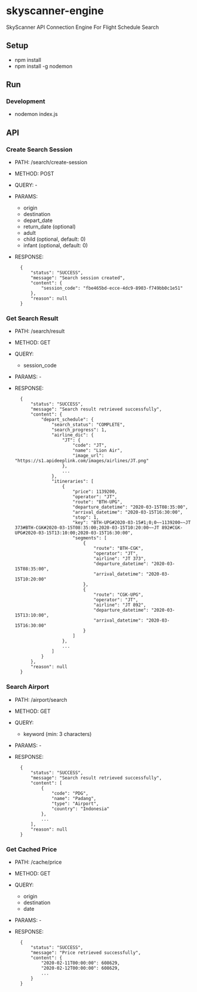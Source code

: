 # skyscanner-engine
SkyScanner API Connection Engine For Flight Schedule Search

## Setup ##

* npm install
* npm install -g nodemon

## Run ##

### Development ###

* nodemon index.js

## API ##


### __Create Search Session__ ###


* PATH: /search/create-session
* METHOD: POST
* QUERY: -
* PARAMS: 
    - origin
    - destination
    - depart_date
    - return_date (optional)
    - adult
    - child (optional, default: 0)
    - infant (optional, default: 0)
* RESPONSE: 
    
        {
            "status": "SUCCESS",
            "message": "Search session created",
            "content": {
                "session_code": "fbe465bd-ecce-4dc9-8903-f749bb0c1e51"
            },
            "reason": null
        }


### __Get Search Result__ ###


* PATH: /search/result
* METHOD: GET
* QUERY:
    - session_code
* PARAMS: -
* RESPONSE:

        {
            "status": "SUCCESS",
            "message": "Search result retrieved successfully",
            "content": {
                "depart_schedule": {
                    "search_status": "COMPLETE",
                    "search_progress": 1,
                    "airline_dic": {
                        "JT": {
                            "code": "JT",
                            "name": "Lion Air",
                            "image_url": "https://s1.apideeplink.com/images/airlines/JT.png"
                        },
                        ...
                    },
                    "itineraries": [
                        {
                            "price": 1139200,
                            "operator": "JT",
                            "route": "BTH-UPG",
                            "departure_datetime": "2020-03-15T08:35:00",
                            "arrival_datetime": "2020-03-15T16:30:00",
                            "stop": 1,
                            "key": "BTH-UPG#2020-03-15#1;0;0~~1139200~~JT 373#BTH-CGK#2020-03-15T08:35:00;2020-03-15T10:20:00~~JT 892#CGK-UPG#2020-03-15T13:10:00;2020-03-15T16:30:00",
                            "segments": [
                                {
                                    "route": "BTH-CGK",
                                    "operator": "JT",
                                    "airline": "JT 373",
                                    "departure_datetime": "2020-03-15T08:35:00",
                                    "arrival_datetime": "2020-03-15T10:20:00"
                                },
                                {
                                    "route": "CGK-UPG",
                                    "operator": "JT",
                                    "airline": "JT 892",
                                    "departure_datetime": "2020-03-15T13:10:00",
                                    "arrival_datetime": "2020-03-15T16:30:00"
                                }
                            ]
                        },
                        ...
                    ]
                }
            },
            "reason": null
        }
        

###  __Search Airport__ ###


* PATH: /airport/search
* METHOD: GET
* QUERY:
    - keyword (min: 3 characters)
* PARAMS: -
* RESPONSE:

        {
            "status": "SUCCESS",
            "message": "Search result retrieved successfully",
            "content": [
                {
                    "code": "PDG",
                    "name": "Padang",
                    "type": "Airport",
                    "country": "Indonesia"
                },
                ...
            ],
            "reason": null
        }


### __Get Cached Price__ ###


* PATH: /cache/price
* METHOD: GET
* QUERY:
    - origin
    - destination
    - date
* PARAMS: -
* RESPONSE:

        {
            "status": "SUCCESS",
            "message": "Price retrieved successfully",
            "content": {
                "2020-02-11T00:00:00": 608629,
                "2020-02-12T00:00:00": 608629,
                ...
            }
        }
